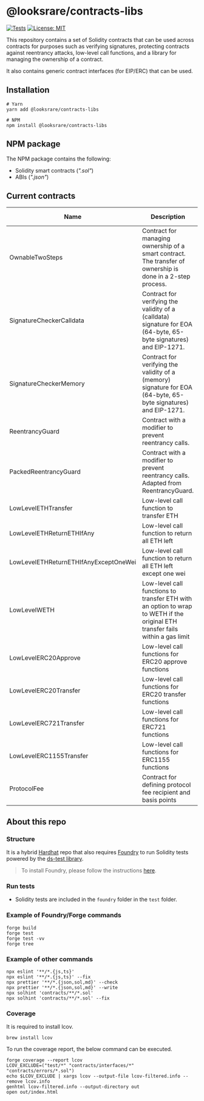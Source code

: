 # @looksrare/contracts-libs

[![Tests](https://github.com/LooksRare/contracts-libs/actions/workflows/tests.yaml/badge.svg)](https://github.com/LooksRare/contracts-libs/actions/workflows/tests.yaml)
[![License: MIT](https://img.shields.io/badge/License-MIT-blue.svg)](https://opensource.org/licenses/MIT)

This repository contains a set of Solidity contracts that can be used across contracts for purposes such as verifying signatures, protecting contracts against reentrancy attacks, low-level call functions, and a library for managing the ownership of a contract.

It also contains generic contract interfaces (for EIP/ERC) that can be used.

## Installation

```shell
# Yarn
yarn add @looksrare/contracts-libs

# NPM
npm install @looksrare/contracts-libs
```

## NPM package

The NPM package contains the following:

- Solidity smart contracts (_".sol"_)
- ABIs (_".json"_)

## Current contracts

| Name                                  | Description                                                                                                                   | Type     | Latest version |
| ------------------------------------- | ----------------------------------------------------------------------------------------------------------------------------- | -------- | -------------- |
| OwnableTwoSteps                       | Contract for managing ownership of a smart contract. The transfer of ownership is done in a 2-step process.                   | Contract | 2.5.0          |
| SignatureCheckerCalldata              | Contract for verifying the validity of a (calldata) signature for EOA (64-byte, 65-byte signatures) and EIP-1271.             | Contract | 3.0.0          |
| SignatureCheckerMemory                | Contract for verifying the validity of a (memory) signature for EOA (64-byte, 65-byte signatures) and EIP-1271.               | Contract | 3.0.0          |
| ReentrancyGuard                       | Contract with a modifier to prevent reentrancy calls.                                                                         | Contract | 2.4.4          |
| PackedReentrancyGuard                 | Contract with a modifier to prevent reentrancy calls. Adapted from ReentrancyGuard.                                           | Contract | 2.5.1          |
| LowLevelETHTransfer                   | Low-level call function to transfer ETH                                                                                       | Contract | 2.4.4          |
| LowLevelETHReturnETHIfAny             | Low-level call function to return all ETH left                                                                                | Contract | 2.4.4          |
| LowLevelETHReturnETHIfAnyExceptOneWei | Low-level call function to return all ETH left except one wei                                                                 | Contract | 2.4.4          |
| LowLevelWETH                          | Low-level call functions to transfer ETH with an option to wrap to WETH if the original ETH transfer fails within a gas limit | Contract | 2.4.4          |
| LowLevelERC20Approve                  | Low-level call functions for ERC20 approve functions                                                                          | Contract | 2.4.4          |
| LowLevelERC20Transfer                 | Low-level call functions for ERC20 transfer functions                                                                         | Contract | 2.4.4          |
| LowLevelERC721Transfer                | Low-level call functions for ERC721 functions                                                                                 | Contract | 2.4.4          |
| LowLevelERC1155Transfer               | Low-level call functions for ERC1155 functions                                                                                | Contract | 2.4.4          |
| ProtocolFee                           | Contract for defining protocol fee recipient and basis points                                                                 | Contract | 3.2.0          |

## About this repo

### Structure

It is a hybrid [Hardhat](https://hardhat.org/) repo that also requires [Foundry](https://book.getfoundry.sh/index.html) to run Solidity tests powered by the [ds-test library](https://github.com/dapphub/ds-test/).

> To install Foundry, please follow the instructions [here](https://book.getfoundry.sh/getting-started/installation.html).

### Run tests

- Solidity tests are included in the `foundry` folder in the `test` folder.

### Example of Foundry/Forge commands

```shell
forge build
forge test
forge test -vv
forge tree
```

### Example of other commands

```shell
npx eslint '**/*.{js,ts}'
npx eslint '**/*.{js,ts}' --fix
npx prettier '**/*.{json,sol,md}' --check
npx prettier '**/*.{json,sol,md}' --write
npx solhint 'contracts/**/*.sol'
npx solhint 'contracts/**/*.sol' --fix
```

### Coverage

It is required to install lcov.

```shell
brew install lcov
```

To run the coverage report, the below command can be executed.

```
forge coverage --report lcov
LCOV_EXCLUDE=("test/*" "contracts/interfaces/*" "contracts/errors/*.sol")
echo $LCOV_EXCLUDE | xargs lcov --output-file lcov-filtered.info --remove lcov.info
genhtml lcov-filtered.info --output-directory out
open out/index.html
```
